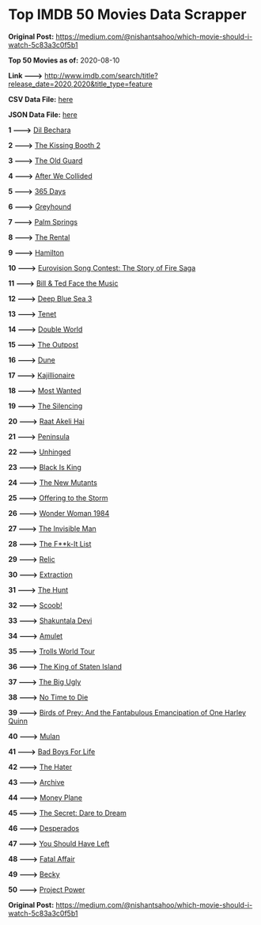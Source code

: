 # Top IMDB 50 Movies Data Scrapper

**Original Post:** https://medium.com/@nishantsahoo/which-movie-should-i-watch-5c83a3c0f5b1

**Top 50 Movies as of:** 2020-08-10

**Link --->** http://www.imdb.com/search/title?release_date=2020,2020&title_type=feature

**CSV Data File:** [here](/Data/data.csv)

**JSON Data File:** [here](/Data/data.json)

**1 --->** [Dil Bechara](https://www.imdb.com/title/tt8110330/?ref_=adv_li_tt)

**2 --->** [The Kissing Booth 2](https://www.imdb.com/title/tt9784456/?ref_=adv_li_tt)

**3 --->** [The Old Guard](https://www.imdb.com/title/tt7556122/?ref_=adv_li_tt)

**4 --->** [After We Collided](https://www.imdb.com/title/tt10362466/?ref_=adv_li_tt)

**5 --->** [365 Days](https://www.imdb.com/title/tt10886166/?ref_=adv_li_tt)

**6 --->** [Greyhound](https://www.imdb.com/title/tt6048922/?ref_=adv_li_tt)

**7 --->** [Palm Springs](https://www.imdb.com/title/tt9484998/?ref_=adv_li_tt)

**8 --->** [The Rental](https://www.imdb.com/title/tt10003008/?ref_=adv_li_tt)

**9 --->** [Hamilton](https://www.imdb.com/title/tt8503618/?ref_=adv_li_tt)

**10 --->** [Eurovision Song Contest: The Story of Fire Saga](https://www.imdb.com/title/tt8580274/?ref_=adv_li_tt)

**11 --->** [Bill & Ted Face the Music](https://www.imdb.com/title/tt1086064/?ref_=adv_li_tt)

**12 --->** [Deep Blue Sea 3](https://www.imdb.com/title/tt11946300/?ref_=adv_li_tt)

**13 --->** [Tenet](https://www.imdb.com/title/tt6723592/?ref_=adv_li_tt)

**14 --->** [Double World](https://www.imdb.com/title/tt10508838/?ref_=adv_li_tt)

**15 --->** [The Outpost](https://www.imdb.com/title/tt3833480/?ref_=adv_li_tt)

**16 --->** [Dune](https://www.imdb.com/title/tt1160419/?ref_=adv_li_tt)

**17 --->** [Kajillionaire](https://www.imdb.com/title/tt8143990/?ref_=adv_li_tt)

**18 --->** [Most Wanted](https://www.imdb.com/title/tt1656177/?ref_=adv_li_tt)

**19 --->** [The Silencing](https://www.imdb.com/title/tt7149730/?ref_=adv_li_tt)

**20 --->** [Raat Akeli Hai](https://www.imdb.com/title/tt12567088/?ref_=adv_li_tt)

**21 --->** [Peninsula](https://www.imdb.com/title/tt8850222/?ref_=adv_li_tt)

**22 --->** [Unhinged](https://www.imdb.com/title/tt10059518/?ref_=adv_li_tt)

**23 --->** [Black Is King](https://www.imdb.com/title/tt12607910/?ref_=adv_li_tt)

**24 --->** [The New Mutants](https://www.imdb.com/title/tt4682266/?ref_=adv_li_tt)

**25 --->** [Offering to the Storm](https://www.imdb.com/title/tt7304824/?ref_=adv_li_tt)

**26 --->** [Wonder Woman 1984](https://www.imdb.com/title/tt7126948/?ref_=adv_li_tt)

**27 --->** [The Invisible Man](https://www.imdb.com/title/tt1051906/?ref_=adv_li_tt)

**28 --->** [The F**k-It List](https://www.imdb.com/title/tt8145202/?ref_=adv_li_tt)

**29 --->** [Relic](https://www.imdb.com/title/tt9072352/?ref_=adv_li_tt)

**30 --->** [Extraction](https://www.imdb.com/title/tt8936646/?ref_=adv_li_tt)

**31 --->** [The Hunt](https://www.imdb.com/title/tt8244784/?ref_=adv_li_tt)

**32 --->** [Scoob!](https://www.imdb.com/title/tt3152592/?ref_=adv_li_tt)

**33 --->** [Shakuntala Devi](https://www.imdb.com/title/tt10964468/?ref_=adv_li_tt)

**34 --->** [Amulet](https://www.imdb.com/title/tt8332802/?ref_=adv_li_tt)

**35 --->** [Trolls World Tour](https://www.imdb.com/title/tt6587640/?ref_=adv_li_tt)

**36 --->** [The King of Staten Island](https://www.imdb.com/title/tt9686708/?ref_=adv_li_tt)

**37 --->** [The Big Ugly](https://www.imdb.com/title/tt9441638/?ref_=adv_li_tt)

**38 --->** [No Time to Die](https://www.imdb.com/title/tt2382320/?ref_=adv_li_tt)

**39 --->** [Birds of Prey: And the Fantabulous Emancipation of One Harley Quinn](https://www.imdb.com/title/tt7713068/?ref_=adv_li_tt)

**40 --->** [Mulan](https://www.imdb.com/title/tt4566758/?ref_=adv_li_tt)

**41 --->** [Bad Boys For Life](https://www.imdb.com/title/tt1502397/?ref_=adv_li_tt)

**42 --->** [The Hater](https://www.imdb.com/title/tt9506474/?ref_=adv_li_tt)

**43 --->** [Archive](https://www.imdb.com/title/tt6882604/?ref_=adv_li_tt)

**44 --->** [Money Plane](https://www.imdb.com/title/tt7286966/?ref_=adv_li_tt)

**45 --->** [The Secret: Dare to Dream](https://www.imdb.com/title/tt4411584/?ref_=adv_li_tt)

**46 --->** [Desperados](https://www.imdb.com/title/tt1545304/?ref_=adv_li_tt)

**47 --->** [You Should Have Left](https://www.imdb.com/title/tt8201852/?ref_=adv_li_tt)

**48 --->** [Fatal Affair](https://www.imdb.com/title/tt11057594/?ref_=adv_li_tt)

**49 --->** [Becky](https://www.imdb.com/title/tt10314450/?ref_=adv_li_tt)

**50 --->** [Project Power](https://www.imdb.com/title/tt7550000/?ref_=adv_li_tt)

**Original Post:** https://medium.com/@nishantsahoo/which-movie-should-i-watch-5c83a3c0f5b1
